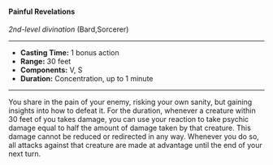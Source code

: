 #### Painful Revelations
*2nd-level divination* (Bard,Sorcerer)
___
- **Casting Time:** 1 bonus action
- **Range:** 30 feet
- **Components:** V, S
- **Duration:** Concentration, up to 1 minute
---
You share in the pain of your enemy, risking your
own sanity, but gaining insights into how to defeat
it. For the duration, whenever a creature within 30
feet of you takes damage, you can use your reaction
to take psychic damage equal to half the amount of
damage taken by that creature. This damage cannot
be reduced or redirected in any way. Whenever you
do so, all attacks against that creature are made at
advantage until the end of your next turn.
